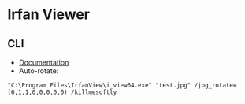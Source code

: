 # Irfan Viewer

## CLI

- [Documentation](http://www.robvanderwoude.com/files/iviewcli.txt)
- Auto-rotate:

```
"C:\Program Files\IrfanView\i_view64.exe" "test.jpg" /jpg_rotate=(6,1,1,0,0,0,0,0) /killmesoftly
```
